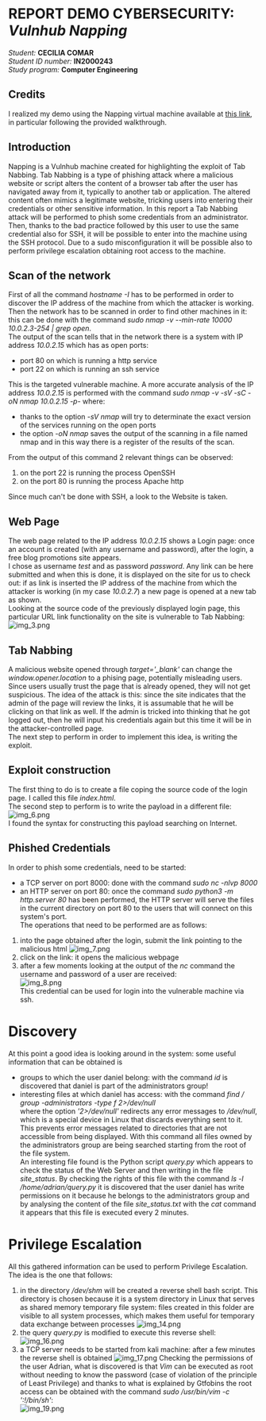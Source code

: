 # REPORT DEMO CYBERSECURITY: *Vulnhub Napping*
*Student:* **CECILIA COMAR**  
*Student ID number:* **IN2000243**  
*Study program:* **Computer Engineering**


## Credits
I realized my demo using the Napping virtual machine available at [this link](https://www.vulnhub.com/entry/napping-101,752/), in particular following the provided walkthrough.
## Introduction
Napping is a Vulnhub machine created for highlighting the exploit of Tab Nabbing.
Tab Nabbing is a type of phishing attack where a malicious website or script alters the content of a browser tab after 
the user has navigated away from it, typically to another tab or application. The altered content often mimics a 
legitimate website, tricking users into entering their credentials or other sensitive information.
In this report a Tab Nabbing attack will be performed to phish some credentials from an administrator.
Then, thanks to the bad practice followed by this user to use the same credential also for SSH, it will be possible to 
enter into the machine using the SSH protocol.
Due to a sudo misconfiguration it will be possible also to perform privilege escalation obtaining root access to the machine.

## Scan of the network
First of all the command *hostname -I* has to be performed in order to discover the IP address of the machine from which the attacker is working.  
Then the network has to be scanned in order to find other machines in it: this can be done with the command *sudo nmap -v --min-rate 10000 10.0.2.3-254 | grep open*.  
The output of the scan tells that in the network there is a system with IP address *10.0.2.15* which has as open ports:
* port 80 on which is running a http service
* port 22 on which is running an ssh service

This is the targeted vulnerable machine.
A more accurate analysis of the IP address *10.0.2.15* is performed with the command *sudo nmap -v -sV -sC -oN nmap 10.0.2.15 -p-* where:
* thanks to the option *-sV* *nmap* will try to determinate the exact version of the services running on the open ports
* the option *-oN nmap* saves the output of the scanning in a file named nmap and in this way there is a register of the results of the scan.

From the output of this command 2 relevant things can be observed:
1. on the port 22 is running the process OpenSSH
2. on the port 80 is running the process Apache http

Since much can't be done with SSH, a look to the Website is taken.

## Web Page
The web page related to the IP address *10.0.2.15* shows a Login page:
once an account is created (with any username and password), after the login, a free blog promotions site appears.  
I chose as username *test* and as password *password*.
Any link can be here submitted and when this is done, it is displayed on the site for us to check out: 
if as link is inserted the IP address of the machine from which the attacker is working (in my case *10.0.2.7*) a new page is opened at a new tab 
as shown.  
Looking at the source code of the previously displayed login page, this particular URL link functionality on the site is vulnerable to Tab Nabbing:
![img_3.png](img_3.png)

## Tab Nabbing
A malicious website opened through *target='_blank'* can change the *window.opener.location* to a phising page, potentially misleading users. 
Since users usually trust the page that is already opened, they will not get suspicious.
The idea of the attack is this: since the site indicates that the admin of the page will review the links, it is assumable that he will be clicking on that link as well. 
If the admin is tricked into thinking that he got logged out, then he will input his credentials again but this time it will be in the attacker-controlled page.  
The next step to perform in order to implement this idea, is writing the exploit.

## Exploit construction
The first thing to do is to create a file coping the source code of the login page.  I called this file *index.html*.  
The second step to perform is to write the payload in a different file:  
![img_6.png](img_6.png)    
I found the syntax for constructing this payload searching on Internet.

## Phished Credentials
In order to phish some credentials, need to be started:
* a TCP server on port 8000: done with the command *sudo nc -nlvp 8000* 
* an HTTP server on port 80:  once the command *sudo python3 -m http.server 80* has been performed, the HTTP server will serve the files in the 
current directory on port 80 to the users that will connect on this system's port.  
The operations that need to be performed are as follows: 
1. into the page obtained after the login, submit the link pointing to the malicious html
![img_7.png](img_7.png)
2. click on the link: it opens the malicious webpage 
3. after a few moments looking at the output of the *nc* command the username and password of a user
are received:  
![img_8.png](img_8.png)  
This credential can be used for login into the vulnerable machine via ssh.

# Discovery
At this point a good idea is looking around in the system: some useful information that can be obtained is
* groups to which the user daniel belong: with the command *id* is discovered that daniel is part of the administrators group!
* interesting files at which daniel has access: with the command *find / group -administrators -type f 2>/dev/null*  
where the option *'2>/dev/null'* redirects any error messages to */dev/null*, which is 
a special device in Linux that discards everything sent to it. This prevents 
error messages related to directories that are not accessible from being displayed. With
this command all files owned by the administrators group are being searched starting 
from the root of the file system.  
An interesting file found is the Python script *query.py* which appears to check the status of the 
Web Server and then writing in the file *site_status*.
By checking the rights of this file with the command *ls -l /home/adrian/query.py* it is discovered
that the user daniel has write permissions on it because he belongs to the administrators group
and by analysing the content of the file *site_status.txt* with the *cat* command it appears that this file is executed every 2 minutes.  

# Privilege Escalation
All this gathered information can be used to perform Privilege Escalation. The idea is the 
one that follows:
1. in the directory */dev/shm* will be created a reverse shell bash script. This directory
is chosen because it is a system directory in Linux that serves as shared memory temporary 
file system: files created in this folder are visible to all system processes, which makes
them useful for temporary data exchange between processes
![img_14.png](img_14.png)
2. the query *query.py* is modified to execute this reverse shell:
![img_16.png](img_16.png)
3. a TCP server needs to be started from kali machine: after a few minutes the reverse shell is obtained
![img_17.png](img_17.png)
Checking the permissions of the user Adrian, what is discovered is that *Vim* can be executed as root without
needing to know the password (case of violation of the principle of Least Privilege) and thanks to what is explained by Gtfobins the root access can be obtained with the command *sudo /usr/bin/vim -c ':!/bin/sh'*:  
![img_19.png](img_19.png)

      


